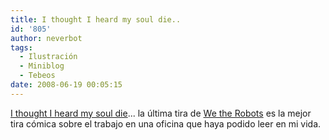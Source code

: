 ```yaml
---
title: I thought I heard my soul die..
id: '805'
author: neverbot
tags:
  - Ilustración
  - Miniblog
  - Tebeos
date: 2008-06-19 00:05:15
---
```


[I thought I heard my soul die](http://www.wetherobots.com/2007/11/14/not-unexpected/)... la última tira de [We the Robots](http://www.wetherobots.com/) es la mejor tira cómica sobre el trabajo en una oficina que haya podido leer en mi vida.